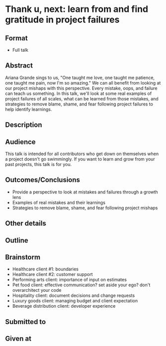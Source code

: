 # Thank u, next: learn from and find gratitude in project failures

## Format

* Full talk

## Abstract
Ariana Grande sings to us, "One taught me love, one taught me patience, one taught me pain, now I'm so amazing." We can all benefit from looking at our project mishaps with this perspective. Every mistake, oops, and failure can teach us something. In this talk, we'll look at some real examples of project failures of all scales, what can be learned from those mistakes, and strategies to remove blame, shame, and fear following project failures to help identify learnings. 

## Description


## Audience
This talk is intended for all contributors who get down on themselves when a project doesn't go swimmingly. If you want to learn and grow from your past projects, this talk is for you.


## Outcomes/Conclusions
- Provide a perspective to look at mistakes and failures through a growth lens
- Examples of real mistakes and their learnings
- Strategies to remove blame, shame, and fear following project mishaps


## Other details

## Outline


## Brainstorm
- Healthcare client #1: boundaries
- Healthcare client #2: customer support
- Performing arts client: importance of input on estimates
- Pet food client: effective communication? set aside your ego? don't overarchitect your code
- Hospitality client: document decisions and change requests
- Luxury goods client: managing budget and client expectation
- Beverage distribution client: developer experience


## Submitted to


## Given at
